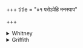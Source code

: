 +++
title = "०१ परोऽपेहि मनस्पाप"

+++

<details><summary>Whitney</summary>

### Translation
1. Go far away, O mind-evil! why utterest (*śaṅs*) thou things  
unuttered? Go away; I desire thee not; do thou frequent (*sam-cara*)  
trees, woods; in houses, in kine \[is\] my mind.

### Notes
The combination *manaspāpa* is expressly prescribed by Prāt. ii. 79, and  
the anomalous conversion of the final of *vṛkṣā́n* to *anusvāra* by Prāt.  
ii. 28. Ppp. has, for **a**, *ape ’hi manasas pate* (which RV. has at  
the beginning of x. 164. 1), and omits **e**. The comm. regards *manas*  
and *pāpa* as two independent words in **a**, and reads *śaṅsati* in  
**b**, and *vṛkṣavanāni* in **d**.
</details>

<details><summary>Griffith</summary>

Sin of the Mind, avaunt! begone! Why sayest thou what none should say? Go hence away, I love thee not. Go to the forests and the trees. My heart is in our homes and cows.
</details>
